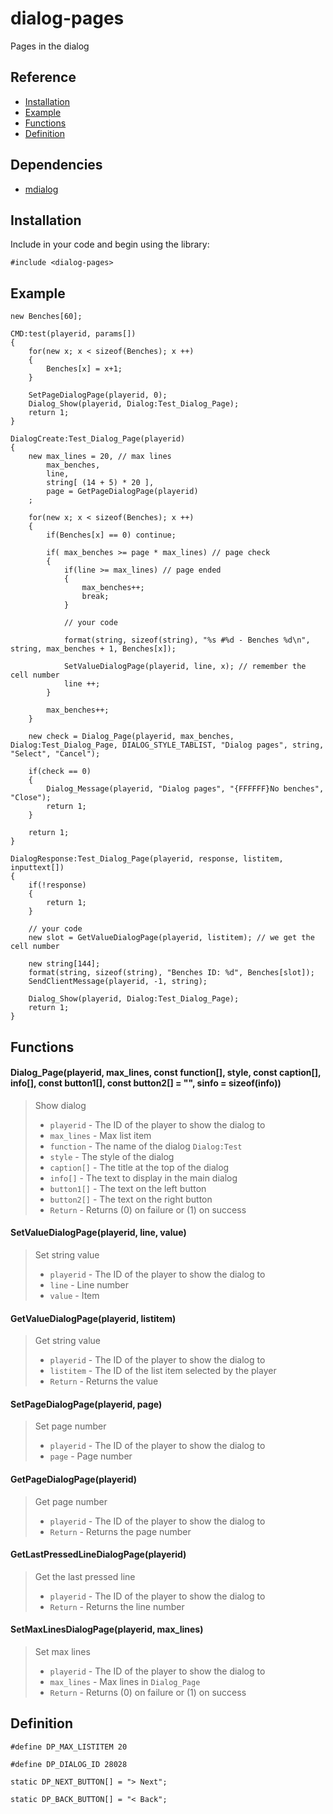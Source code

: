 # dialog-pages

Pages in the dialog

## Reference
* [Installation](https://github.com/Bren828/dialog-pages#installation)
* [Example](https://github.com/Bren828/dialog-pages#example)
* [Functions](https://github.com/Bren828/dialog-pages#functions)
* [Definition](https://github.com/Bren828/dialog-pages#definition)

## Dependencies
* [mdialog](https://github.com/Open-GTO/mdialog)

## Installation

Include in your code and begin using the library:
```pawn
#include <dialog-pages>
```

## Example
```pawn
new Benches[60];

CMD:test(playerid, params[])
{
    for(new x; x < sizeof(Benches); x ++)
    {
        Benches[x] = x+1;
    }

    SetPageDialogPage(playerid, 0);
    Dialog_Show(playerid, Dialog:Test_Dialog_Page);
    return 1;
}

DialogCreate:Test_Dialog_Page(playerid)
{
    new max_lines = 20, // max lines
        max_benches,
        line, 
        string[ (14 + 5) * 20 ],
        page = GetPageDialogPage(playerid)
    ;

    for(new x; x < sizeof(Benches); x ++)
    {
        if(Benches[x] == 0) continue;

        if( max_benches >= page * max_lines) // page check
        {
            if(line >= max_lines) // page ended
            {
                max_benches++;
                break;
            }

            // your code

            format(string, sizeof(string), "%s #%d - Benches %d\n", string, max_benches + 1, Benches[x]);

            SetValueDialogPage(playerid, line, x); // remember the cell number
            line ++;
        }

        max_benches++;
    }

    new check = Dialog_Page(playerid, max_benches, Dialog:Test_Dialog_Page, DIALOG_STYLE_TABLIST, "Dialog pages", string, "Select", "Cancel");

    if(check == 0)
    {
        Dialog_Message(playerid, "Dialog pages", "{FFFFFF}No benches", "Close");
        return 1;
    }

    return 1;
}

DialogResponse:Test_Dialog_Page(playerid, response, listitem, inputtext[])
{
    if(!response) 
    {
        return 1;
    }

    // your code
    new slot = GetValueDialogPage(playerid, listitem); // we get the cell number
	
    new string[144];
    format(string, sizeof(string), "Benches ID: %d", Benches[slot]);
    SendClientMessage(playerid, -1, string);

    Dialog_Show(playerid, Dialog:Test_Dialog_Page);
    return 1;
}
```

## Functions

#### Dialog_Page(playerid, max_lines, const function[], style, const caption[], info[], const button1[], const button2[] = "", sinfo = sizeof(info))
> Show dialog
> * `playerid` - The ID of the player to show the dialog to
> * `max_lines` - Max list item
> * `function` - The name of the dialog `Dialog:Test`
> * `style` - The style of the dialog
> * `caption[]` - The title at the top of the dialog
> * `info[]` - The text to display in the main dialog
> * `button1[]` - The text on the left button
> * `button2[]` - The text on the right button
> * `Return` - Returns (0) on failure or (1) on success

#### SetValueDialogPage(playerid, line, value)
> Set string value
> * `playerid` - The ID of the player to show the dialog to
> * `line` - Line number
> * `value` - Item

#### GetValueDialogPage(playerid, listitem)
> Get string value
> * `playerid` - The ID of the player to show the dialog to
> * `listitem` - The ID of the list item selected by the player
> * `Return` - Returns the value

#### SetPageDialogPage(playerid, page) 
> Set page number
> * `playerid` - The ID of the player to show the dialog to
> * `page` - Page number

#### GetPageDialogPage(playerid) 
> Get page number
> * `playerid` - The ID of the player to show the dialog to
> * `Return` - Returns the page number

#### GetLastPressedLineDialogPage(playerid) 
> Get the last pressed line
> * `playerid` - The ID of the player to show the dialog to
> * `Return` - Returns the line number

#### SetMaxLinesDialogPage(playerid, max_lines)
> Set max lines
> * `playerid` - The ID of the player to show the dialog to
> * `max_lines` - Max lines in `Dialog_Page`
> * `Return` - Returns (0) on failure or (1) on success




## Definition

```pawn
#define DP_MAX_LISTITEM 20

#define DP_DIALOG_ID 28028

static DP_NEXT_BUTTON[] = "> Next";

static DP_BACK_BUTTON[] = "< Back";
```
